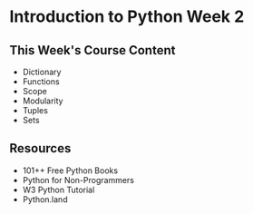 # Introduction to Python Week 2

## This Week's Course Content
- Dictionary
- Functions
- Scope
- Modularity
- Tuples
- Sets


## Resources
- 101++ Free Python Books
- Python for Non-Programmers
- W3 Python Tutorial
- Python.land